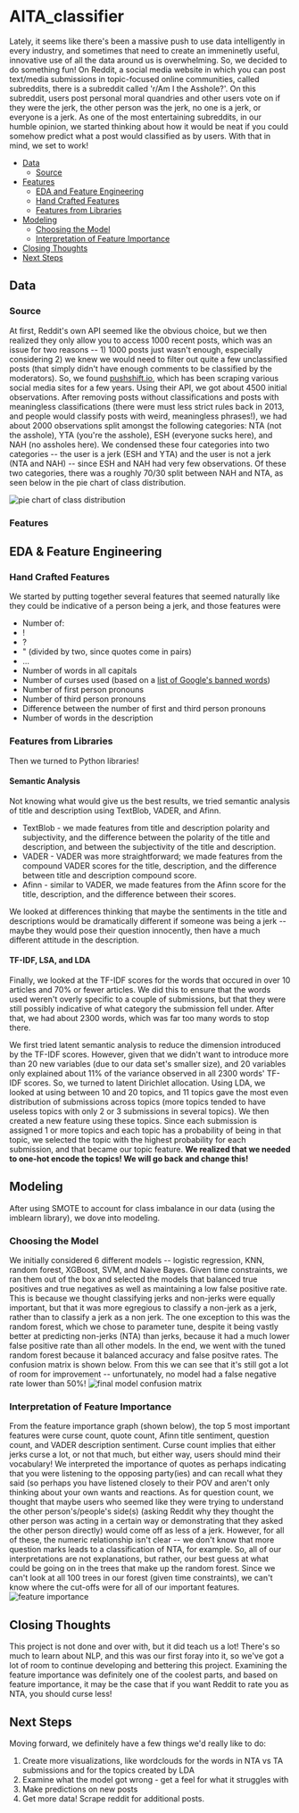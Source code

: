 # AITA_classifier

Lately, it seems like there's been a massive push to use data intelligently in every industry, and sometimes that need to create an immeninetly useful, innovative use of all the data around us is overwhelming. So, we decided to do something fun! On Reddit, a social media website in which you can post text/media submissions in topic-focused online communities, called subreddits, there is a subreddit called 'r/Am I the Asshole?'. On this subreddit, users post personal moral quandries and other users vote on if they were the jerk, the other person was the jerk, no one is a jerk, or everyone is a jerk. As one of the most entertaining subreddits, in our humble opinion, we started thinking about how it would be neat if you could somehow predict what a post would classified as by users. With that in mind, we set to work! 

* [Data](#data)
  * [Source](#source)
* [Features](#features)
  * [EDA and Feature Engineering](#eda)
  * [Hand Crafted Features](#byhand)
  * [Features from Libraries](#fromlibraries)
* [Modeling](#modeling)
  * [Choosing the Model](#choosingthemodel)
  * [Interpretation of Feature Importance](#featureimportance)
* [Closing Thoughts](#closing)
* [Next Steps](#nextsteps)

## Data <a name="data"></a>
### Source <a name="source"></a>
At first, Reddit's own API seemed like the obvious choice, but we then realized they only allow you to access 1000 recent posts, which was an issue for two reasons -- 1) 1000 posts just wasn't enough, especially considering 2) we knew we would need to filter out quite a few unclassified posts (that simply didn't have enough comments to be classified by the moderators). So, we found [pushshift.io](http://pushshift.io), which has been scraping various social media sites for a few years. Using their API, we got about 4500 initial observations. After removing posts without classifications and posts with meaningless classifications (there were must less strict rules back in 2013, and people would classify posts with weird, meaningless phrases!), we had about 2000 observations split amongst the following categories: NTA (not the asshole), YTA (you're the asshole), ESH (everyone sucks here), and NAH (no assholes here). We condensed these four categories into two categories -- the user is a jerk (ESH and YTA) and the user is not a jerk (NTA and NAH) -- since ESH and NAH had very few observations. Of these two categories, there was a roughly 70/30 split between NAH and NTA, as seen below in the pie chart of class distribution.

![pie chart of class distribution](https://github.com/h-parker/AITA_classifier/blob/master/Images/class_dist.png)

### Features <a name="features"></a>

## EDA & Feature Engineering <a name="eda"></a>
### Hand Crafted Features  <a name="byhand"></a>
We started by putting together several features that seemed naturally like they could be indicative of a person being a jerk, and those features were
- Number of:
 - !
 - ?
 - " (divided by two, since quotes come in pairs)
 - ... 
- Number of words in all capitals
- Number of curses used (based on a [list of Google's banned words](https://raw.githubusercontent.com/RobertJGabriel/Google-profanity-words/master/list.txt))
- Number of first person pronouns
- Number of third person pronouns
- Difference between the number of first and third person pronouns
- Number of words in the description

### Features from Libraries  <a name="fromlibraries"></a>
Then we turned to Python libraries!
#### Semantic Analysis
Not knowing what would give us the best results, we tried semantic analysis of title and description using TextBlob, VADER, and Afinn.
- TextBlob - we made features from title and description polarity and subjectivity, and the difference between the polarity of the title and description, and between the subjectivity of the title and description.
- VADER - VADER was more straightforward; we made features from the compound VADER scores for the title, description, and the difference between title and description compound score. 
- Afinn - similar to VADER, we made features from the Afinn score for the title, description, and the difference between their scores.

We looked at differences thinking that maybe the sentiments in the title and descriptions would be dramatically different if someone was being a jerk -- maybe they would pose their question innocently, then have a much different attitude in the description. 

#### TF-IDF, LSA, and LDA
Finally, we looked at the TF-IDF scores for the words that occured in over 10 articles and 70% or fewer articles. We did this to ensure that the words used weren't overly specific to a couple of submissions, but that they were still possibly indicative of what category the submission fell under. After that, we had about 2300 words, which was far too many words to stop there.

We first tried latent semantic analysis to reduce the dimension introduced by the TF-IDF scores. However, given that we didn't want to introduce more than 20 new variables (due to our data set's smaller size), and 20 variables only explained about 11% of the variance observed in all 2300 words' TF-IDF scores. So, we turned to latent Dirichlet allocation. Using LDA, we looked at using between 10 and 20 topics, and 11 topics gave the most even distribution of submissions across topics (more topics tended to have useless topics with only 2 or 3 submissions in several topics). We then created a new feature using these topics. Since each submission is assigned 1 or more topics and each topic has a probability of being in that topic, we selected the topic with the highest probability for each submission, and that became our topic feature. 
**We realized that we needed to one-hot encode the topics! We will go back and change this!**

## Modeling <a name="modeling"></a>
After using SMOTE to account for class imbalance in our data (using the imblearn library), we dove into modeling.
### Choosing the Model <a name="choosingthemodel"></a>
We initially considered 6 different models -- logistic regression, KNN, random forest, XGBoost, SVM, and Naive Bayes. Given time constraints, we ran them out of the box and selected the models that balanced true positives and true negatives as well as maintaining a low false positive rate. This is because we thought classifying jerks and non-jerks were equally important, but that it was more egregious to classify a non-jerk as a jerk, rather than to classify a jerk as a non jerk. The one exception to this was the random forest, which we chose to parameter tune, despite it being vastly better at predicting non-jerks (NTA) than jerks, because it had a much lower false positive rate than all other models. In the end, we went with the tuned random forest because it balanced accuracy and false positve rates. The confusion matrix is shown below. From this we can see that it's still got a lot of room for improvement -- unfortunately, no model had a false negative rate lower than 50%!
![final model confusion matrix ](https://github.com/h-parker/AITA_classifier/blob/master/Images/rf_cm.png)

### Interpretation of Feature Importance  <a name="featureimportance"></a>
From the feature importance graph (shown below), the top 5 most important features were curse count, quote count, Afinn title sentiment, question count, and VADER description sentiment. Curse count implies that either jerks curse a lot, or not that much, but either way, users should mind their vocabulary! We interpreted the importance of quotes as perhaps indicating that you were listening to the opposing party(ies) and can recall what they said (so perhaps you have listened closely to their POV and aren't only thinking about your own wants and reactions. As for question count, we thought that maybe users who seemed like they were trying to understand the other person's/people's side(s) (asking Reddit why they thought the other person was acting in a certain way or demonstrating that they asked the other person directly) would come off as less of a jerk. However, for all of these, the numeric relationship isn't clear -- we don't know that more question marks leads to a classification of NTA, for example. So, all of our interpretations are not explanations, but rather, our best guess at what could be going on in the trees that make up the random forest. Since we can't look at all 100 trees in our forest (given time constraints), we can't know where the cut-offs were for all of our important features. 
![feature importance](https://github.com/h-parker/AITA_classifier/blob/master/Images/rf_feature_importance.png)


## Closing Thoughts <a name="closing"></a>
This project is not done and over with, but it did teach us a lot! There's so much to learn about NLP, and this was our first foray into it, so we've got a lot of room to continue developing and bettering this project. Examining the feature importance was definitely one of the coolest parts, and based on feature importance, it may be the case that if you want Reddit to rate you as NTA, you should curse less! 

## Next Steps <a name="nextsteps"></a>
Moving forward, we definitely have a few things we'd really like to do:
1. Create more visualizations, like wordclouds for the words in NTA vs TA submissions and for the topics created by LDA
2. Examine what the model got wrong - get a feel for what it struggles with
3. Make predictions on new posts
4. Get more data! Scrape reddit for additional posts. 
